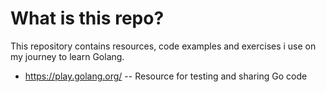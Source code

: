 # What is this repo?

This repository contains resources, code examples and exercises i use on my journey to learn Golang.

* https://play.golang.org/  -- Resource for testing and sharing Go code
